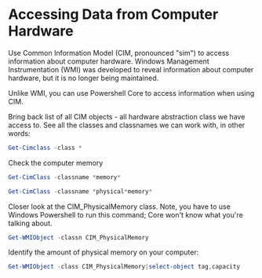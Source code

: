# Accessing Data from Computer Hardware

Use Common Information Model (CIM, pronounced "sim") to access information about computer hardware. Windows Management Instrumentation (WMI) was developed to reveal information about computer hardware, but it is no longer being maintained.

Unlike WMI, you can use Powershell Core to access information when using CIM.

Bring back list of all CIM objects - all hardware abstraction class we have access to. See all the classes and classnames we can work with, in other words: 

```powershell
Get-Cimclass -class *
```

Check the computer memory

```powershell
Get-CimClass -classname *memory*
```

```powershell
Get-CimClass -classname *physical*memory*
```

Closer look at the CIM_PhysicalMemory class. Note, you have to use Windows Powershell to run this command; Core won't know what you're talking about. 

```powershell
Get-WMIObject -classn CIM_PhysicalMemory
```

Identify the amount of physical memory on your computer:

```powershell
Get-WMIObject -class CIM_PhysicalMemory|select-object tag,capacity
```
